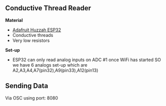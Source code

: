 ## Conductive Thread Reader

**Material**

- [Adafruit Huzzah ESP32](https://www.adafruit.com/product/3405)
- Conductive threads
- Very low resistors

**Set-up**

- ESP32 can only read analog inputs on ADC #1 once WiFi has started SO we have 6 analogs set-up which are A2,A3,A4,A7(pin32),A9(pin33),A12(pin13)

## Sending Data

Via OSC using port: 8080
